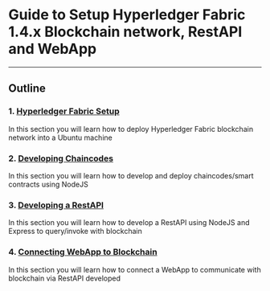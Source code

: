 # Guide to Setup Hyperledger Fabric 1.4.x Blockchain network, RestAPI and WebApp

***
## Outline

### 1. [ Hyperledger Fabric Setup ](https://github.com/sahanratnayake/in5BlockchainWorkshopByBLOCKSupplAI/wiki/Section-1---Hyperledger-Fabric-Setup)
In this section you will learn how to deploy Hyperledger Fabric blockchain network into a Ubuntu machine

### 2. [ Developing Chaincodes ](https://github.com/sahanratnayake/HyperledgerFabricWorkshop/wiki/Section-2.1---Developing-Chaincodes)
In this section you will learn how to develop and deploy chaincodes/smart contracts using NodeJS

### 3. [ Developing a RestAPI ](https://github.com/sahanratnayake/HyperledgerFabricWorkshop/wiki/Section-3.1---Developing-a-RestAPI---Creating-Connection-profile)
In this section you will learn how to develop a RestAPI using NodeJS and Express to query/invoke with blockchain

### 4. [ Connecting WebApp to Blockchain ](https://github.com/sahanratnayake/HyperledgerFabricWorkshop/wiki/Section-4---Connecting-WebApp-to-Blockchain)
In this section you will learn how to connect a WebApp to communicate with blockchain via RestAPI developed
